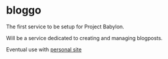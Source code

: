 # bloggo

The first service to be setup for Project Babylon.

Will be a service dedicated to creating and managing blogposts.

Eventual use with [personal site](http://jahancherian.com)
